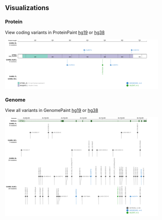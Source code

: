 ## Visualizations
### Protein
View coding variants in ProteinPaint [hg19](https://morinlab.github.io/LLMPP/GAMBL/GTSE1_protein.html)  or [hg38](https://morinlab.github.io/LLMPP/GAMBL/GTSE1_protein_hg38.html)

![](images/proteinpaint/GTSE1_NM_016426.svg)

### Genome
View all variants in GenomePaint [hg19](https://morinlab.github.io/LLMPP/GAMBL/GTSE1.html)  or [hg38](https://morinlab.github.io/LLMPP/GAMBL/GTSE1_hg38.html)

![](images/proteinpaint/GTSE1.svg)

